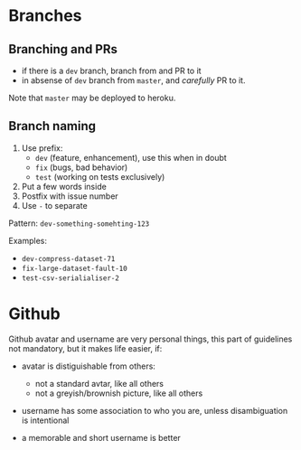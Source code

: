 # Branches

## Branching and PRs

- if there is a ```dev``` branch,  branch from and PR to it 
- in absense of ```dev``` branch from ```master```, and *carefully* PR to it.

Note that ```master``` may be deployed to heroku.

## Branch naming

1. Use prefix:
   - `dev` (feature, enhancement), use this when in doubt
   - `fix` (bugs, bad behavior)
   - `test` (working on tests exclusively)   
2. Put a few words inside 
3. Postfix with issue number 
4. Use `-` to separate 

Pattern: ```dev-something-somehting-123```

Examples:

- ```dev-compress-dataset-71```
- ```fix-large-dataset-fault-10```
- ```test-csv-serialialiser-2```

# Github

Github avatar and username are very personal things, this part of guidelines 
not mandatory, but it makes life easier, if:

- avatar is distiguishable from others:
  - not a standard avtar, like all others
  - not a greyish/brownish picture, like all others
  
- username has some association to who you are, unless disambiguation is intentional

- a memorable and short username is better
  
 
  
  
